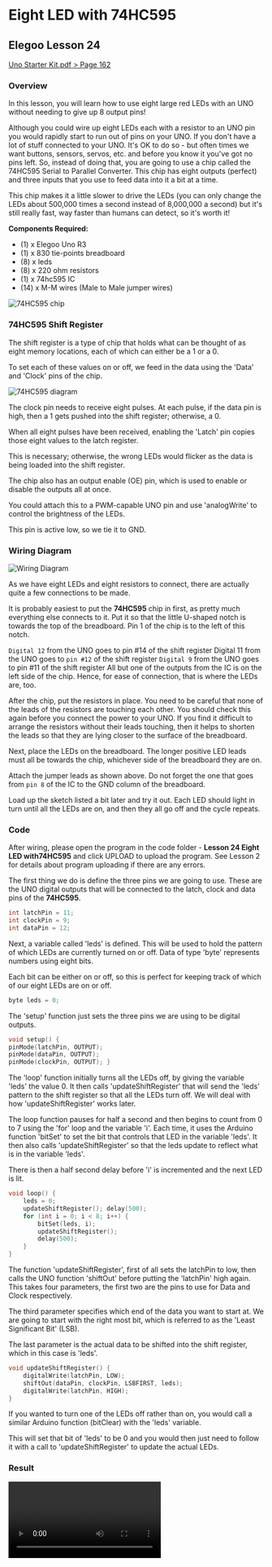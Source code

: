 # Eight LED with 74HC595

## Elegoo Lesson 24

[Uno Starter Kit.pdf > Page 162](../../docs/UNO%20Starter%20Kit.pdf)

### Overview

In this lesson, you will learn how to use eight large red LEDs with an UNO without needing to give up 8 output pins!

Although you could wire up eight LEDs each with a resistor to an UNO pin you would rapidly start to run out of pins on your UNO. If you don't have a lot of stuff connected to your UNO. It's OK to do so - but often times we want buttons, sensors, servos, etc. and before you know it you've got no pins left. So, instead of doing that, you are going to use a chip called the 74HC595 Serial to Parallel Converter. This chip has eight outputs (perfect) and three inputs that you use to feed data into it a bit at a time.

This chip makes it a little slower to drive the LEDs (you can only change the LEDs about 500,000 times a second instead of 8,000,000 a second) but it's still really fast, way faster than humans can detect, so it's worth it!

**Components Required:**

* (1) x Elegoo Uno R3
* (1) x 830 tie-points breadboard
* (8) x leds
* (8) x 220 ohm resistors
* (1) x 74hc595 IC
* (14) x M-M wires (Male to Male jumper wires)

![74HC595 chip](leds_1.png)

### 74HC595 Shift Register

The shift register is a type of chip that holds what can be thought of as eight memory locations, each of which can either be a 1 or a 0.

To set each of these values on or off, we feed in the data using the 'Data' and 'Clock' pins of the chip.

![74HC595 diagram](leds_2.png)

The clock pin needs to receive eight pulses. At each pulse, if the data pin is high, then a 1 gets pushed into the shift register; otherwise, a 0.

When all eight pulses have been received, enabling the 'Latch' pin copies those eight values to the latch register.

This is necessary; otherwise, the wrong LEDs would flicker as the data is being loaded into the shift register.

The chip also has an output enable (OE) pin, which is used to enable or disable the outputs all at once.

You could attach this to a PWM-capable UNO pin and use 'analogWrite' to control the brightness of the LEDs.

This pin is active low, so we tie it to GND.

### Wiring Diagram

![Wiring Diagram](leds_3.png)

As we have eight LEDs and eight resistors to connect, there are actually quite a few connections to be made.

It is probably easiest to put the **74HC595** chip in first, as pretty much everything else connects to it. Put it so that the little U-shaped notch is towards the top of the breadboard. Pin 1 of the chip is to the left of this notch.

`Digital 12` from the UNO goes to pin #14 of the shift register Digital 11 from the UNO goes to `pin #12` of the shift register `Digital 9` from the UNO goes to pin #11 of the shift register All but one of the outputs from the IC is on the left side of the chip. Hence, for ease of connection, that is where the LEDs are, too.

After the chip, put the resistors in place. You need to be careful that none of the leads of the resistors are touching each other. You should check this again before you connect the power to your UNO. If you find it difficult to arrange the resistors without their leads touching, then it helps to shorten the leads so that they are lying closer to the surface of the breadboard.

Next, place the LEDs on the breadboard. The longer positive LED leads must all be towards the chip, whichever side of the breadboard they are on.

Attach the jumper leads as shown above. Do not forget the one that goes from `pin 8` of the IC to the GND column of the breadboard.

Load up the sketch listed a bit later and try it out. Each LED should light in turn until all the LEDs are on, and then they all go off and the cycle repeats.

### Code

After wiring, please open the program in the code folder - **Lesson 24 Eight LED with74HC595** and click UPLOAD to upload the program. See Lesson 2 for details about program uploading if there are any errors.

The first thing we do is define the three pins we are going to use. These are the UNO digital outputs that will be connected to the latch, clock and data pins of the **74HC595**.

```cpp
int latchPin = 11;
int clockPin = 9;
int dataPin = 12;
```

Next, a variable called 'leds' is defined. This will be used to hold the pattern of which LEDs are currently turned on or off. Data of type 'byte' represents numbers using eight bits.

Each bit can be either on or off, so this is perfect for keeping track of which of our eight LEDs are on or off.

```cpp
byte leds = 0;
```

The 'setup' function just sets the three pins we are using to be digital outputs.

```cpp
void setup() {
pinMode(latchPin, OUTPUT);
pinMode(dataPin, OUTPUT);
pinMode(clockPin, OUTPUT); }
```

The 'loop' function initially turns all the LEDs off, by giving the variable 'leds' the value 0. It then calls 'updateShiftRegister' that will send the 'leds' pattern to the shift register so that all the LEDs turn off. We will deal with how 'updateShiftRegister' works later.

The loop function pauses for half a second and then begins to count from 0 to 7 using the 'for' loop and the variable 'i'. Each time, it uses the Arduino function 'bitSet' to set the bit that controls that LED in the variable 'leds'. It then also calls 'updateShiftRegister' so that the leds update to reflect what is in the variable 'leds'.

There is then a half second delay before 'i' is incremented and the next LED is lit.

```cpp
void loop() {
    leds = 0;
    updateShiftRegister(); delay(500);
    for (int i = 0; i < 8; i++) {
        bitSet(leds, i);
        updateShiftRegister();
        delay(500);
    }
}
```

The function 'updateShiftRegister', first of all sets the latchPin to low, then calls the UNO function 'shiftOut' before putting the 'latchPin' high again. This takes four parameters, the first two are the pins to use for Data and Clock respectively.

The third parameter specifies which end of the data you want to start at. We are going to start with the right most bit, which is referred to as the 'Least Significant Bit' (LSB).

The last parameter is the actual data to be shifted into the shift register, which in this case is 'leds'.

```cpp
void updateShiftRegister() {
    digitalWrite(latchPin, LOW);
    shiftOut(dataPin, clockPin, LSBFIRST, leds);
    digitalWrite(latchPin, HIGH);
}
```

If you wanted to turn one of the LEDs off rather than on, you would call a similar Arduino function (bitClear) with the 'leds' variable.

This will set that bit of 'leds' to be 0 and you would then just need to follow it with a call to 'updateShiftRegister' to update the actual LEDs.

### Result

![proof](leds.mp4)
